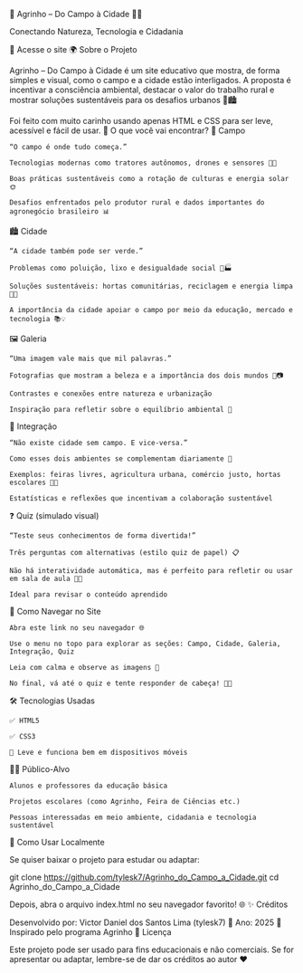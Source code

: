 🌾 Agrinho – Do Campo à Cidade 🌆🌱

Conectando Natureza, Tecnologia e Cidadania

🔗 Acesse o site
🌍 Sobre o Projeto

Agrinho – Do Campo à Cidade é um site educativo que mostra, de forma simples e visual, como o campo e a cidade estão interligados. A proposta é incentivar a consciência ambiental, destacar o valor do trabalho rural e mostrar soluções sustentáveis para os desafios urbanos 🌿🏙️

Foi feito com muito carinho usando apenas HTML e CSS para ser leve, acessível e fácil de usar.
🌳 O que você vai encontrar?
🏡 Campo

    “O campo é onde tudo começa.”

    Tecnologias modernas como tratores autônomos, drones e sensores 🌾🤖

    Boas práticas sustentáveis como a rotação de culturas e energia solar 🌞

    Desafios enfrentados pelo produtor rural e dados importantes do agronegócio brasileiro 📊

🏙️ Cidade

    “A cidade também pode ser verde.”

    Problemas como poluição, lixo e desigualdade social 🚗🏭

    Soluções sustentáveis: hortas comunitárias, reciclagem e energia limpa 🧺🌇

    A importância da cidade apoiar o campo por meio da educação, mercado e tecnologia 📚💡

🖼️ Galeria

    “Uma imagem vale mais que mil palavras.”

    Fotografias que mostram a beleza e a importância dos dois mundos 🌻📷

    Contrastes e conexões entre natureza e urbanização

    Inspiração para refletir sobre o equilíbrio ambiental 🍃

🔄 Integração

    “Não existe cidade sem campo. E vice-versa.”

    Como esses dois ambientes se complementam diariamente 🔗

    Exemplos: feiras livres, agricultura urbana, comércio justo, hortas escolares 🛒🌿

    Estatísticas e reflexões que incentivam a colaboração sustentável

❓ Quiz (simulado visual)

    “Teste seus conhecimentos de forma divertida!”

    Três perguntas com alternativas (estilo quiz de papel) 📋

    Não há interatividade automática, mas é perfeito para refletir ou usar em sala de aula 🧠💬

    Ideal para revisar o conteúdo aprendido

🧭 Como Navegar no Site

    Abra este link no seu navegador 🌐

    Use o menu no topo para explorar as seções: Campo, Cidade, Galeria, Integração, Quiz

    Leia com calma e observe as imagens 🌳

    No final, vá até o quiz e tente responder de cabeça! 📖✅

🛠️ Tecnologias Usadas

    ✅ HTML5

    ✅ CSS3

    📱 Leve e funciona bem em dispositivos móveis

👨‍🌾 Público-Alvo

    Alunos e professores da educação básica

    Projetos escolares (como Agrinho, Feira de Ciências etc.)

    Pessoas interessadas em meio ambiente, cidadania e tecnologia sustentável

🌿 Como Usar Localmente

Se quiser baixar o projeto para estudar ou adaptar:

git clone https://github.com/tylesk7/Agrinho_do_Campo_a_Cidade.git
cd Agrinho_do_Campo_a_Cidade

Depois, abra o arquivo index.html no seu navegador favorito! 🌐
✨ Créditos

Desenvolvido por: Victor Daniel dos Santos Lima (tylesk7)
📅 Ano: 2025
🌟 Inspirado pelo programa Agrinho
📄 Licença

Este projeto pode ser usado para fins educacionais e não comerciais. Se for apresentar ou adaptar, lembre-se de dar os créditos ao autor ❤️
